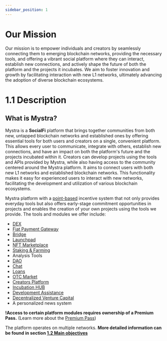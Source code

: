 ```yaml
---
sidebar_position: 1
---
```

# Our Mission

Our mission is to empower individuals and creators by seamlessly connecting them to emerging blockchain networks, providing the necessary tools, and offering a vibrant social platform where they can interact, establish new connections, and actively shape the future of both the platform and the projects it incubates. We aim to foster innovation and growth by facilitating interaction with new L1 networks, ultimately advancing the adoption of diverse blockchain ecosystems.



# 1.1 Description

## What is Mystra?

Mystra is a **SocialFi** platform that brings together communities from both new, untapped blockchain networks and established ones by offering essential tools for both users and creators on a single, convenient platform. This allows every user to communicate, integrate with others, establish new connections, and have an impact on both the platform's future and the projects incubated within it. Creators can develop projects using the tools and APIs provided by Mystra, while also having access to the community centered around the Mystra platform. It aims to connect users with both new L1 networks and established blockchain networks. This functionality makes it easy for experienced users to interact with new networks, facilitating the development and utilization of various blockchain ecosystems.

Mystra platform with a <a href="https://docs.mystra.io/docs/point-system/3.1-Description">point-based</a> incentive system that not only provides everyday tools but also offers early-stage commitment opportunities in projects and enables the creation of your own projects using the tools we provide. The tools and modules we offer include:


- <a href="https://docs.mystra.io/docs/PRODUCTS%20AND%20SERVICES/2.11%20Dex">DEX</a>
- <a href="https://docs.mystra.io/docs/PRODUCTS%20AND%20SERVICES/2.9%20Fiat%20Payment%20Gateway">Fiat Payment Gateway</a>
- <a href="https://docs.mystra.io/docs/PRODUCTS%20AND%20SERVICES/2.12%20Bridge">Bridge</a>
- <a href="https://docs.mystra.io/docs/PRODUCTS%20AND%20SERVICES/2.5%20Launchpad">Launchpad</a>
- <a href="https://docs.mystra.io/docs/PRODUCTS%20AND%20SERVICES/2.6-Open-NFT-Marketplace">NFT Marketplace</a>
- <a href="https://docs.mystra.io/docs/PRODUCTS%20AND%20SERVICES/2.9-staking">Staking & Farming</a>
- Analysis Tools
- <a href="https://docs.mystra.io/docs/PRODUCTS%20AND%20SERVICES/2.2%20DAO">DAO</a>
- <a href="https://docs.mystra.io/docs/PRODUCTS%20AND%20SERVICES/2.13%20Chat">Chat</a>
- <a href="https://docs.mystra.io/docs/PRODUCTS%20AND%20SERVICES/2.14%20Loans">Loans</a>
- <a href="https://docs.mystra.io/docs/PRODUCTS%20AND%20SERVICES/2.15%20OTC%20Market">OTC Market</a>
- <a href="https://docs.mystra.io/docs/PRODUCTS%20AND%20SERVICES/2.1%20Creators%20platform">Creators Platform</a>
- <a href="https://docs.mystra.io/docs/PRODUCTS%20AND%20SERVICES/2.4%20Incubation%20HUB">Incubation HUB</a>
- <a href="https://docs.mystra.io/docs/PRODUCTS%20AND%20SERVICES/2.5%20Development%20Assistance">Development Assistance</a>
- <a href="https://docs.mystra.io/docs/PRODUCTS%20AND%20SERVICES/2.3%20Venture%20Capital">Decentralized Venture Capital</a>
- A personalized news system

**!Access to certain platform modules requires ownership of a Premium Pass.** (Learn more about the <a href="https://docs.mystra.io/docs/PRODUCTS%20AND%20SERVICES/2.7-call-up-ticket">Premium Pass</a>)


The platform operates on multiple networks. **More detailed information can be found in section <a href="https://docs.mystra.io/docs/what-is-mystra/1.2-Main-objectives">1.2 Main objectives</a>**
